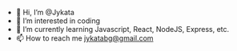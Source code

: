 - 👋 Hi, I’m @Jykata
- 👀 I’m interested in coding
- 🌱 I’m currently learning Javascript, React, NodeJS, Express, etc.
- 📫 How to reach me jykatabg@gmail.com

<!---
JYKATABG/JYKATABG is a ✨ special ✨ repository because its `README.md` (this file) appears on your GitHub profile.
You can click the Preview link to take a look at your changes.
--->
